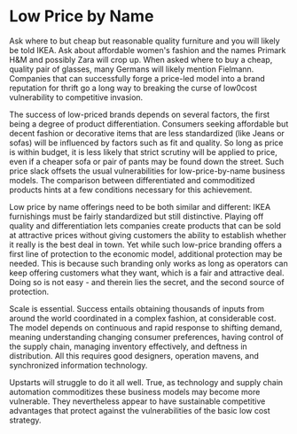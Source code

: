 # Low Price by Name
Ask where to but cheap but reasonable quality furniture and you will likely be told IKEA. Ask about affordable women's fashion and the names Primark H&M and possibly Zara will crop up. When asked where to buy a cheap, quality pair of glasses, many Germans will likely mention Fielmann. Companies that can successfully forge a price-led model into a brand reputation for thrift go a long way to breaking the curse of low0cost vulnerability to competitive invasion. 

The success of low-priced brands depends on several factors, the first being a degree of product differentiation. Consumers seeking affordable but decent fashion or decorative items that are less standardized (like Jeans or sofas) will be influenced by factors such as fit and quality. So long as price is within budget, it is less likely that strict scrutiny will be applied to price, even if a cheaper sofa or pair of pants may be found down the street. Such price slack offsets the usual vulnerabilities for low-price-by-name business models.
The comparison between differentiated and commoditized products hints at a few conditions necessary for this achievement. 

Low price by name offerings need to be both similar and different: IKEA furnishings must be fairly standardized but still distinctive. Playing off quality and differentiation lets companies create products that can be sold at attractive prices without giving customers the ability to establish whether it really is the best deal in town.
Yet while such low-price branding offers a first line of protection to the economic model, additional protection may be needed. This is because such branding only works as long as operators can keep offering customers what they want, which is a fair and attractive deal. Doing so is not easy - and therein lies the secret, and the second source of protection.

Scale is essential. Success entails obtaining thousands of inputs from around the world coordinated in a complex fashion, at considerable cost. The model depends on continuous and rapid response to shifting demand, meaning understanding changing consumer preferences, having control of the supply chain, managing inventory effectively, and deftness in distribution. All this requires good designers, operation mavens, and synchronized information technology. 

Upstarts will struggle to do it all well. True, as technology and supply chain automation commoditizes these business models may become more vulnerable. They nevertheless appear to have sustainable competitive advantages that protect against the vulnerabilities of the basic low cost strategy.